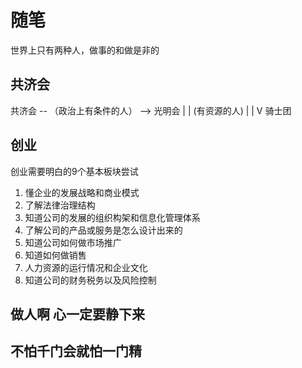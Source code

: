 # 随笔

世界上只有两种人，做事的和做是非的

##  共济会
共济会  -- （政治上有条件的人） --> 光明会
  |
  |
(有资源的人)
  |
  |
  V
骑士团

## 创业
创业需要明白的9个基本板块尝试
1. 懂企业的发展战略和商业模式
1. 了解法律治理结构
1. 知道公司的发展的组织构架和信息化管理体系
1. 了解公司的产品或服务是怎么设计出来的
1. 知道公司如何做市场推广
1. 知道如何做销售
1. 人力资源的运行情况和企业文化
1. 知道公司的财务税务以及风险控制

## 做人啊 心一定要静下来

## 不怕千门会就怕一门精
